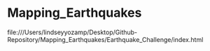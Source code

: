 # Mapping_Earthquakes

file:///Users/lindseyyozamp/Desktop/Github-Repository/Mapping_Earthquakes/Earthquake_Challenge/index.html
